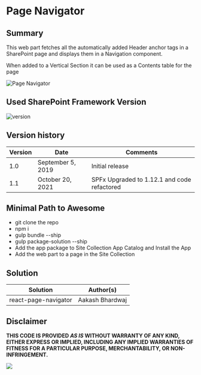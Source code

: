 # Page Navigator

## Summary

This web part fetches all the automatically added Header anchor tags in a SharePoint page and displays them in a Navigation component.

When added to a Vertical Section it can be used as a Contents table for the page

![Page Navigator](./assets/PageNavigator.gif)

## Used SharePoint Framework Version

![version](https://img.shields.io/badge/version-1.12.1-green.svg)

## Version history

Version|Date|Comments
-------|----|--------
1.0|September 5, 2019|Initial release
1.1|October 20, 2021|SPFx Upgraded to 1.12.1 and code refactored

## Minimal Path to Awesome

- git clone the repo
- npm i
- gulp bundle --ship
- gulp package-solution --ship
- Add the app package to Site Collection App Catalog and Install the App
- Add the web part to a page in the Site Collection

## Solution

Solution|Author(s)
--------|---------
react-page-navigator|Aakash Bhardwaj

## Disclaimer

**THIS CODE IS PROVIDED *AS IS* WITHOUT WARRANTY OF ANY KIND, EITHER EXPRESS OR IMPLIED, INCLUDING ANY IMPLIED WARRANTIES OF FITNESS FOR A PARTICULAR PURPOSE, MERCHANTABILITY, OR NON-INFRINGEMENT.**

<img src="https://telemetry.sharepointpnp.com/sp-dev-fx-webparts/samples/react-page-navigator" />
